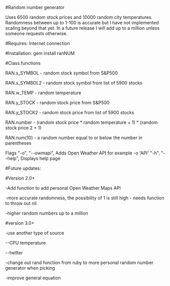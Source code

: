 #Random number generator 

Uses 6500 random stock prices and 10000 random city temperatures. 
Randomness between up to 1-100 is accurate but I have not implemented scaling beyond that yet. In a future release I will add up to a million unless someone requests otherwise.

#Requires:
Internet connection

#Installation: 
gem install ranNUM

#Class.functions

RAN.s_SYMBOL - random stock symbol from S&P500

RAN.s_SYMBOL2 - random stock symbol from list of 5900 stocks

RAN.w_TEMP - random temperature

RAN.y_STOCK - random stock price from S&P500

RAN.y_STOCK2 - random stock price from list of 5900 stocks

RAN.number - (random stock price * random temperature + 1) * (random stock price 2 + 1)

RAN.num(10) - a random number equal to or below the number in parentheses

Flags
"-o", "--owmapi", Adds Open Weather API for example -o 'API'
"-h", "--help", Displays help page

#Future updates:

#Version 2.0+

-Add function to add personal Open Weather Maps API

-more accurate randomness, the possibility of 1 is still high - needs function to throw out nil

-higher random numbers up to a million


#version 3.0+

-use another type of source

 --CPU temperature
 
 --twitter
 
-change out rand function from ruby to more personal random number generator when picking

-improve general equation


